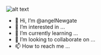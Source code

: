 ![alt text](https://static.wikia.nocookie.net/mushokutensei/images/4/45/MT-AN-S1-E01-GIF-02.gif/revision/latest/scale-to-width-down/250?cb=20210224090026)
- 👋 Hi, I’m @angelNewgate
- 👀 I’m interested in ...
- 🌱 I’m currently learning ...
- 💞️ I’m looking to collaborate on ...
- 📫 How to reach me ...

<!---
angelNewgate/angelNewgate is a ✨ special ✨ repository because its `README.md` (this file) appears on your GitHub profile.
You can click the Preview link to take a look at your changes.
--->
